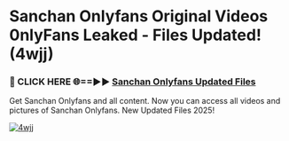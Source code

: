 # Sanchan Onlyfans Original Videos 0nlyFans Leaked - Files Updated! (4wjj)

<h3>🔴 CLICK HERE 🌐==►► <a href="https://tinyurl.com/ehrbuxhb" rel="nofollow">Sanchan Onlyfans Updated Files</a></h3>

Get Sanchan Onlyfans and all content. Now you can access all videos and pictures of Sanchan Onlyfans. New Updated Files 2025!

[![4wjj](https://i.imgur.com/lVYEuWS.gif)](https://tinyurl.com/ehrbuxhb)
